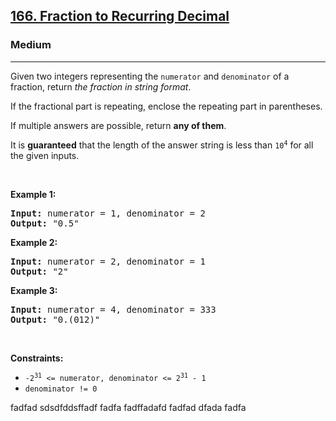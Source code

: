 <h2><a href="https://leetcode.com/problems/fraction-to-recurring-decimal/">166. Fraction to Recurring Decimal</a></h2><h3>Medium</h3><hr><div><p>Given two integers representing the <code>numerator</code> and <code>denominator</code> of a fraction, return <em>the fraction in string format</em>.</p>

<p>If the fractional part is repeating, enclose the repeating part in parentheses.</p>

<p>If multiple answers are possible, return <strong>any of them</strong>.</p>

<p>It is <strong>guaranteed</strong> that the length of the answer string is less than <code>10<sup>4</sup></code> for all the given inputs.</p>

<p>&nbsp;</p>
<p><strong>Example 1:</strong></p>

<pre><strong>Input:</strong> numerator = 1, denominator = 2
<strong>Output:</strong> "0.5"
</pre>

<p><strong>Example 2:</strong></p>

<pre><strong>Input:</strong> numerator = 2, denominator = 1
<strong>Output:</strong> "2"
</pre>

<p><strong>Example 3:</strong></p>

<pre><strong>Input:</strong> numerator = 4, denominator = 333
<strong>Output:</strong> "0.(012)"
</pre>

<p>&nbsp;</p>
<p><strong>Constraints:</strong></p>

<ul>
	<li><code>-2<sup>31</sup> &lt;=&nbsp;numerator, denominator &lt;= 2<sup>31</sup> - 1</code></li>
	<li><code>denominator != 0</code></li>
</ul>
</div>

fadfad
sdsdfddsffadf
fadfa
fadffadafd
fadfad
dfada
fadfa

